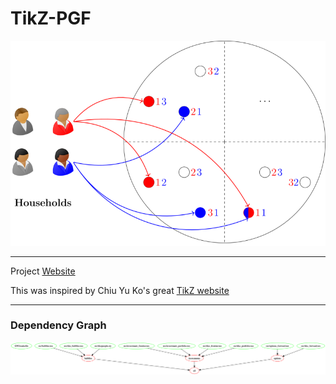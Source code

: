# TikZ-PGF

![](./output/bubbles.png)

--------------------------------

Project [Website](https://eloualiche.github.io/TikZ-PGF/)

This was inspired by Chiu Yu Ko's great [TikZ website](https://sites.google.com/site/kochiuyu/Tikz)


--------------------------------

### Dependency Graph

![](./log/graph-TikZ-dag.png)